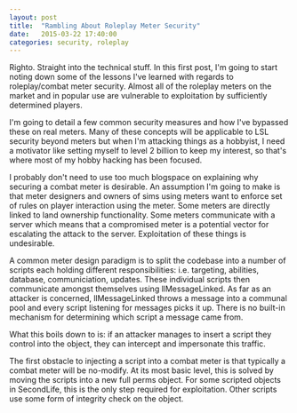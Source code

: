 ```yaml
---
layout: post
title:  "Rambling About Roleplay Meter Security"
date:   2015-03-22 17:40:00
categories: security, roleplay
---
```


Righto. Straight into the technical stuff. In this first post, I'm going to start noting down some of the lessons I've learned with regards to roleplay/combat meter security. Almost all of the roleplay meters on the market and in popular use are vulnerable to exploitation by sufficiently determined players. 

I'm going to detail a few common security measures and how I've bypassed these on real meters. Many of these concepts will be applicable to LSL security beyond meters but when I'm attacking things as a hobbyist, I need a motivator like setting myself to level 2 billion to keep my interest, so that's where most of my hobby hacking has been focused.

I probably don't need to use too much blogspace on explaining why securing a combat meter is desirable. An assumption I'm going to make is that meter designers and owners of sims using meters want to enforce set of rules on player interaction using the meter. Some meters are directly linked to land ownership functionality. Some meters communicate with a server which means that a compromised meter is a potential vector for escalating the attack to the server. Exploitation of these things is undesirable.

A common meter design paradigm is to split the codebase into a number of scripts each holding different responsibilities: i.e. targeting, abilities, database, communiciation, updates. These individual scripts then communicate amongst themselves using llMessageLinked. As far as an attacker is concerned, llMessageLinked throws a message into a communal pool and every script listening for messages picks it up. There is no built-in mechanism for determining which script a message came from.

What this boils down to is: if an attacker manages to insert a script they control into the object, they can intercept and impersonate this traffic.

The first obstacle to injecting a script into a combat meter is that typically a combat meter will be no-modify. At its most basic level, this is solved by moving the scripts into a new full perms object. For some scripted objects in SecondLife, this is the only step required for exploitation. Other scripts use some form of integrity check on the object.